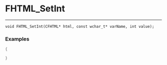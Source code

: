 # FHTML_SetInt
---
```
void FHTML_SetInt(CFHTML* html, const wchar_t* varName, int value);
```

### Examples
```cpp - C++
{

}
```
